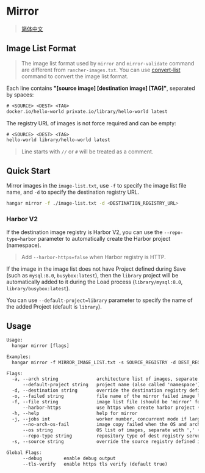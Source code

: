 # Mirror
> [简体中文](/docs/zh_CN/mirror.md)

## Image List Format

> The image list format used by `mirror` and `mirror-validate` command are different from `rancher-images.txt`. You can use [convert-list](./convert-list.md) command to convert the image list format.

Each line contains **"[source image] [destination image] [TAG]"**, separated by spaces:

```txt
# <SOURCE> <DEST> <TAG>
docker.io/hello-world private.io/library/hello-world latest
```

The registry URL of images is not force required and can be empty:

```txt
# <SOURCE> <DEST> <TAG>
hello-world library/hello-world latest
```

> Line starts with `//` or `#` will be treated as a comment.

## Quick Start

Mirror images in the `image-list.txt`, use `-f` to specify the image list file name, and `-d` to specify the destination registry URL.

```sh
hangar mirror -f ./image-list.txt -d <DESTINATION_REGISTRY_URL>
```

### Harbor V2

If the destination image registry is Harbor V2, you can use the `--repo-type=harbor` parameter to automatically create the Harbor project (namespace).

> Add `--harbor-https=false` when Harbor registry is HTTP.

If the image in the image list does not have Project defined during Save (such as `mysql:8.0`, `busybox:latest`), then the `library` project will be automatically added to it during the Load process (`library/mysql:8.0`, `library/busybox:latest`).

You can use `--default-project=library` parameter to specify the name of the added Project (default is `library`).

## Usage

```txt
Usage:
  hangar mirror [flags]

Examples:
  hangar mirror -f MIRROR_IMAGE_LIST.txt -s SOURCE_REGISTRY -d DEST_REGISTRY

Flags:
  -a, --arch string              architecture list of images, separate with ',' (default "amd64,arm64")
      --default-project string   project name (also called 'namespace') when destination image project is empty (default "library")
  -d, --destination string       override the destination registry defined in image list
  -o, --failed string            file name of the mirror failed image list (default "mirror-failed.txt")
  -f, --file string              image list file (should be 'mirror' format)
      --harbor-https             use https when create harbor project (default true)
  -h, --help                     help for mirror
  -j, --jobs int                 worker number, concurrent mode if larger than 1 (default 1)
      --no-arch-os-fail          image copy failed when the OS and architecture of the image are not supported
      --os string                OS list of images, separate with ',' (default "linux,windows")
      --repo-type string         repository type of dest registry server (can be 'harbor' or empty string)
  -s, --source string            override the source registry defined in image list

Global Flags:
      --debug        enable debug output
      --tls-verify   enable https tls verify (default true)
```

